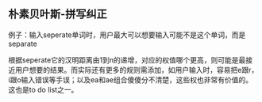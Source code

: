 ## 朴素贝叶斯-拼写纠正


例子：输入seperate单词时，用户最大可以想要输入可能不是这个单词，而是separate

根据seperate它的汉明距离由1到n的递增，对应的权值哪个更高，则可能是最接近用户想要的结果。而实际还有更多的规则需添加，如用户输入时，容易把e跟r，i跟o输入错误等手误；以及ea和ae组合傻傻分不清楚，这些权也非常有价值的。这也是to do list之一。
